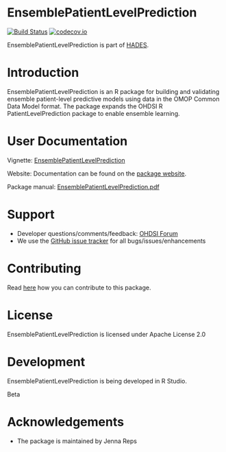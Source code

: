 EnsemblePatientLevelPrediction
========================================================

[![Build Status](https://github.com/OHDSI/EnsemblePatientLevelPrediction/workflows/R-CMD-check/badge.svg)](https://github.com/OHDSI/EnsemblePatientLevelPrediction/actions?query=workflow%3AR-CMD-check)
[![codecov.io](https://codecov.io/github/OHDSI/EnsemblePatientLevelPrediction/coverage.svg?branch=main)](https://codecov.io/github/OHDSI/EnsemblePatientLevelPrediction?branch=main)

EnsemblePatientLevelPrediction is part of [HADES](https://ohdsi.github.io/Hades).

Introduction
============

EnsemblePatientLevelPrediction is an R package for building and validating ensemble patient-level predictive models using data in the OMOP Common Data Model format.  The package expands the OHDSI R PatientLevelPrediction package to enable ensemble learning.


User Documentation
==================

Vignette: [EnsemblePatientLevelPrediction](https://raw.githubusercontent.com/OHDSI/EnsemblePatientLevelPrediction/main/inst/doc/BuildingEnsembleModels.pdf)

Website: Documentation can be found on the [package website](https://ohdsi.github.io/EnsemblePatientLevelPrediction).

Package manual: [EnsemblePatientLevelPrediction.pdf](https://github.com/OHDSI/PatientLevelPrediction/blob/master/extras/EnsemblePatientLevelPrediction.pdf)


Support
=======
* Developer questions/comments/feedback: <a href="http://forums.ohdsi.org/c/developers">OHDSI Forum</a>
* We use the <a href="https://github.com/OHDSI/EnsemblePatientLevelPrediction/issues">GitHub issue tracker</a> for all bugs/issues/enhancements

Contributing
============
Read [here](https://ohdsi.github.io/Hades/contribute.html) how you can contribute to this package. 
 
License
=======
EnsemblePatientLevelPrediction is licensed under Apache License 2.0

Development
===========
EnsemblePatientLevelPrediction is being developed in R Studio.

Beta

# Acknowledgements

- The package is maintained by Jenna Reps
